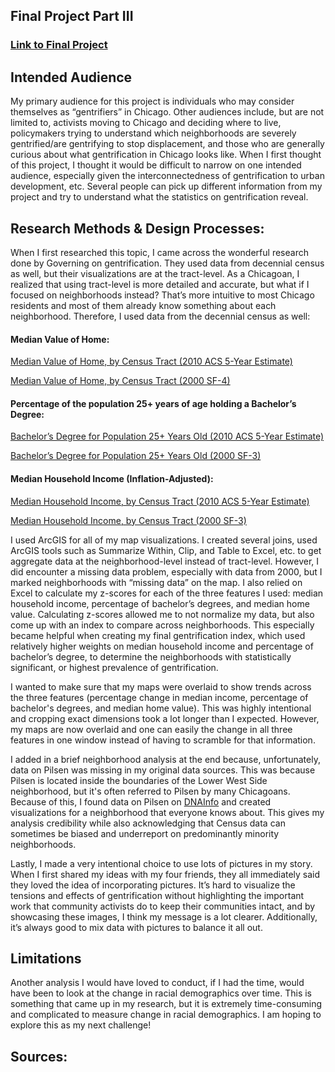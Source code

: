 ## Final Project Part III

### [Link to Final Project](https://carnegiemellon.shorthandstories.com/---chicago-s-fastly-gentrifying-neighborhoods---/index.html)

## Intended Audience
My primary audience for this project is individuals who may consider themselves as “gentrifiers” in Chicago. Other audiences include, but are not limited to, activists moving to Chicago and deciding where to live, policymakers trying to understand which neighborhoods are severely gentrified/are gentrifying to stop displacement, and those who are generally curious about what gentrification in Chicago looks like. When I first thought of this project, I thought it would be difficult to narrow on one intended audience, especially given the interconnectedness of gentrification to urban development, etc.  Several people can pick up different information from my project and try to understand what the statistics on gentrification reveal. 

## Research Methods & Design Processes:
When I first researched this topic, I came across the wonderful research done by Governing on gentrification. They used data from decennial census as well, but their visualizations are at the tract-level. As a Chicagoan, I realized that using tract-level is more detailed and accurate, but what if I focused on neighborhoods instead? That’s more intuitive to most Chicago residents and most of them already know something about each neighborhood. Therefore, I used data from the decennial census as well:

#### Median Value of Home:
[Median Value of Home, by Census Tract (2010 ACS 5-Year Estimate)](https://factfinder.census.gov/faces/tableservices/jsf/pages/productview.xhtml?pid=ACS_10_SF4_B25077&prodType=table)

[Median Value of Home, by Census Tract (2000 SF-4)](https://factfinder.census.gov/faces/tableservices/jsf/pages/productview.xhtml?pid=DEC_00_SF4_HCT066&prodType=table)

#### Percentage of the population 25+ years of age holding a Bachelor’s Degree:
[Bachelor’s Degree for Population 25+ Years Old (2010 ACS 5-Year Estimate)](https://factfinder.census.gov/faces/tableservices/jsf/pages/productview.xhtml?pid=ACS_10_5YR_S1501&prodType=table)

[Bachelor’s Degree for Population 25+ Years Old (2000 SF-3)](https://factfinder.census.gov/faces/tableservices/jsf/pages/productview.xhtml?pid=DEC_00_SF3_QTP20&prodType=table)

#### Median Household Income (Inflation-Adjusted):
[Median Household Income, by Census Tract (2010 ACS 5-Year Estimate)](https://factfinder.census.gov/faces/tableservices/jsf/pages/productview.xhtml?pid=ACS_10_5YR_B19013&prodType=table)

[Median Household Income, by Census Tract (2000 SF-3)](https://factfinder.census.gov/faces/tableservices/jsf/pages/productview.xhtml?pid=DEC_00_SF3_P053&prodType=table)

I used ArcGIS for all of my map visualizations. I created several joins, used ArcGIS tools such as Summarize Within, Clip, and Table to Excel, etc. to get aggregate data at the neighborhood-level instead of tract-level. However, I did encounter a missing data problem, especially with data from 2000, but I marked neighborhoods with “missing data” on the map. I also relied on Excel to calculate my z-scores for each of the three features I used: median household income, percentage of bachelor’s degrees, and median home value. Calculating z-scores allowed me to not normalize my data, but also come up with an index to compare across neighborhoods. This especially became helpful when creating my final gentrification index, which used relatively higher weights on median household income and percentage of bachelor’s degree, to determine the neighborhoods with statistically significant, or highest prevalence of gentrification. 

I wanted to make sure that my maps were overlaid to show trends across the three features (percentage change in median income, percentage of bachelor's degrees, and median home value). This was highly intentional and cropping exact dimensions took a lot longer than I expected. However, my maps are now overlaid and one can easily the change in all three features in one window instead of having to scramble for that information.

I added in a brief neighborhood analysis at the end because, unfortunately, data on Pilsen was missing in my original data sources. This was because Pilsen is located inside the boundaries of the Lower West Side neighborhood, but it's often referred to Pilsen by many Chicagoans. Because of this, I found data on Pilsen on [DNAInfo](https://www.dnainfo.com/chicago/20160413/pilsen/pilsen-gets-whiter-as-10000-hispanics-families-move-out-study-finds/) and created visualizations for a neighborhood that everyone knows about. This gives my analysis credibility while also acknowledging that Census data can sometimes be biased and underreport on predominantly minority neighborhoods.

Lastly, I made a very intentional choice to use lots of pictures in my story. When I first shared my ideas with my four friends, they all immediately said they loved the idea of incorporating pictures. It’s hard to visualize the tensions and effects of gentrification without highlighting the important work that community activists do to keep their communities intact, and by showcasing these images, I think my message is a lot clearer. Additionally, it’s always good to mix data with pictures to balance it all out.

## Limitations
Another analysis I would have loved to conduct, if I had the time, would have been to look at the change in racial demographics over time. This is something that came up in my research, but it is extremely time-consuming and complicated to measure change in racial demographics. I am hoping to explore this as my next challenge! 

## Sources:


